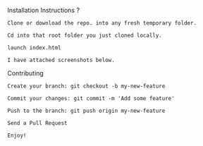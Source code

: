 Installation Instructions ?

    Clone or download the repo. into any fresh temporary folder.

    Cd into that root folder you just cloned locally.

    launch index.html

    I have attached screenshots below.

Contributing

    Create your branch: git checkout -b my-new-feature

    Commit your changes: git commit -m 'Add some feature'

    Push to the branch: git push origin my-new-feature

    Send a Pull Request

    Enjoy!